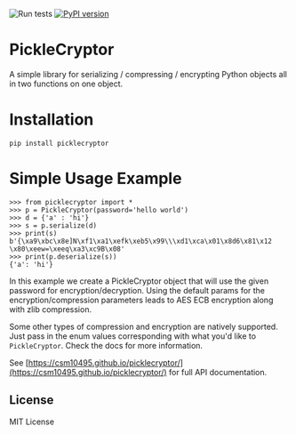 ![Run tests](https://github.com/csm10495/picklecryptor/workflows/Run%20tests/badge.svg) [![PyPI version](https://badge.fury.io/py/picklecryptor.svg)](https://badge.fury.io/py/picklecryptor)

# PickleCryptor

A simple library for serializing / compressing / encrypting Python objects all in two functions on one object.

# Installation
```
pip install picklecryptor
```

# Simple Usage Example
```
>>> from picklecryptor import *
>>> p = PickleCryptor(password='hello world')
>>> d = {'a' : 'hi'}
>>> s = p.serialize(d)
>>> print(s)
b'{\xa9\xbc\x8e]N\xf1\xa1\xefk\xeb5\x99\\\xd1\xca\x01\x8d6\x81\x12 \x80\xeew=\xeeq\xa3\xc9B\x08'
>>> print(p.deserialize(s))
{'a': 'hi'}
```

In this example we create a PickleCryptor object that will use the given password for encryption/decryption. Using the default params for the encryption/compression parameters leads to AES ECB encryption along with zlib compression.

Some other types of compression and encryption are natively supported. Just pass in the enum values corresponding with what you'd like to `PickleCryptor`. Check the docs for more information.

See [https://csm10495.github.io/picklecryptor/](https://csm10495.github.io/picklecryptor/) for full API documentation.

## License
MIT License